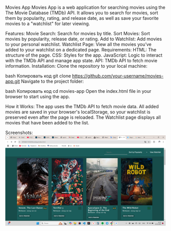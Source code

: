 Movies App
Movies App is a web application for searching movies using the The Movie Database (TMDb) API. It allows you to search for movies, sort them by popularity, rating, and release date, as well as save your favorite movies to a "watchlist" for later viewing.

Features:
Movie Search: Search for movies by title.
Sort Movies: Sort movies by popularity, release date, or rating.
Add to Watchlist: Add movies to your personal watchlist.
Watchlist Page: View all the movies you’ve added to your watchlist on a dedicated page.
Requirements:
HTML: The structure of the page.
CSS: Styles for the app.
JavaScript: Logic to interact with the TMDb API and manage app state.
API: TMDb API to fetch movie information.
Installation:
Clone the repository to your local machine:

bash
Копировать код
git clone https://github.com/your-username/movies-app.git
Navigate to the project folder:

bash
Копировать код
cd movies-app
Open the index.html file in your browser to start using the app.

How it Works:
The app uses the TMDb API to fetch movie data.
All added movies are saved in your browser's localStorage, so your watchlist is preserved even after the page is reloaded.
The Watchlist page displays all movies that have been added to the list.

Screenshots:
![Screenshot of RecipeApp](MovieApp\img\screen.png)